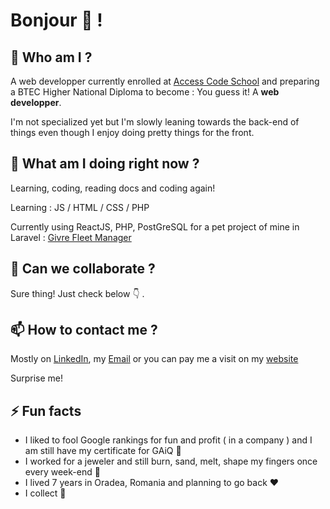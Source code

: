 # Bonjour 👋 !

## 🔭 Who am I ?

A web developper currently enrolled at [Access Code School](www.accesscodeschool.fr) and preparing a BTEC Higher National Diploma to become : You guess it! A **web developper**. 

I'm not specialized yet but I'm slowly leaning towards the back-end of things even though I enjoy doing pretty things for the front.


## 🌱 What am I doing right now ?

Learning, coding, reading docs and coding again!

Learning : JS / HTML / CSS / PHP

Currently using ReactJS, PHP, PostGreSQL for a pet project of mine in Laravel : [Givre Fleet Manager](https://www.guillaumeblondel.dev)

## 👯 Can we collaborate ?

Sure thing! Just check below :point_down:
.
## 📫 How to contact me ?

Mostly on [LinkedIn](https://www.linkedin.com/in/guillaumeblondel/), my [Email](mailto:gllmblndl@gmail.com) or you can pay me a visit on my [website](https://blondelguillau.me)

Surprise me!

## ⚡ Fun facts

* I liked to fool Google rankings for fun and profit ( in a company ) and I am still have my certificate for GAiQ :scroll:
* I worked for a jeweler and still burn, sand, melt, shape my fingers once every week-end :gem:
* I lived 7 years in Oradea, Romania and planning to go back :heart:
* I collect :athletic_shoe:
